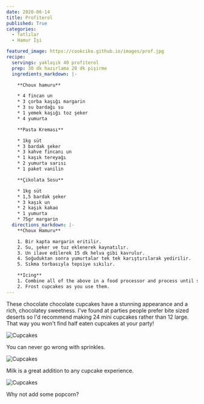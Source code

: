 ```yaml
---
date: 2020-06-14
title: Profiterol
published: True
categories:
  - Tatlılar
  - Hamur İşi

featured_image: https://cookciko.github.io/images/prof.jpg
recipe:
  servings: yaklaşık 40 profiterol
  prep: 30 dk hazırlama 20 dk pişirme
  ingredients_markdown: |-

    **Choux hamuru**

    * 4 fincan un
    * 3 çorba kaşığı margarin
    * 3 su bardağı su
    * 1 yemek kaşığı toz şeker
    * 4 yumurta

    **Pasta Kreması**

    * 1kg süt
    * 3 bardak şeker
    * 3 kahve fincanı un
    * 1 kaşık tereyağı
    * 2 yumurta sarısı
    * 1 paket vanilin

    **Çikolata Sosu**

    * 1kg süt
    * 1,5 bardak şeker
    * 3 kaşık un
    * 2 kaşık kakao
    * 1 yumurta
    * 75gr margarin
  directions_markdown: |-
    **Choux Hamuru**

    1. Bir kapta margarin eritilir.
    2. Su, şeker ve tuz eklenerek kaynatılır.
    3. Un ilave edilerek 15 dk helva gibi kavrulur.
    4. Soğuduktan sonra yumurtalar tek tek karıştırılarak yedirilir.
    5. Sıkma torbasıyla tepsiye sıkılır.

    **Icing**
    1. Combine all of the above in a food processor and process until smooth. Refrigerate.
    2. Frost cupcakes as you use them.
---
```

These chocolate chocolate cupcakes have a stunning appearance and a rich, chocolatey sweetness. I've found at parties people prefer bite sized deserts so I'd recommend making 24 mini cupcakes rather than 12 large. That way you won't find half eaten cupcakes at your party!

![Cupcakes](https://images.unsplash.com/photo-1448131063153-f1e240f98a72?w=1560&h=940&fit=crop)

You can never go wrong with sprinkles.

![Cupcakes](https://images.unsplash.com/photo-1420730614543-e39f93134b0d?w=1560&h=940&fit=crop)

Milk is a great addition to any cupcake experience.

![Cupcakes](https://images.unsplash.com/photo-1457508252818-162dc1934c2f?w=1560&h=940&fit=crop)

Why not add some popcorn?

